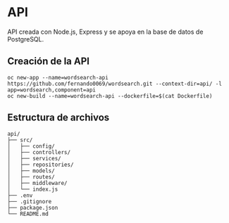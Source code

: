 # API

API creada con Node.js, Express y se apoya en la base de datos de PostgreSQL.

## Creación de la API
```
oc new-app --name=wordsearch-api https://github.com/fernando0069/wordsearch.git --context-dir=api/ -l app=wordsearch,component=api
oc new-build --name=wordsearch-api --dockerfile=$(cat Dockerfile)
```

## Estructura de archivos
```
api/
├── src/
│   ├── config/
│   ├── controllers/
│   ├── services/
│   ├── repositories/
│   ├── models/
│   ├── routes/
│   ├── middleware/
│   └── index.js
├── .env
├── .gitignore
├── package.json
└── README.md
```
